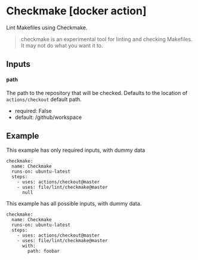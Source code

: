 # Checkmake [docker action]

Lint Makefiles using Checkmake.

> checkmake is an experimental tool for linting and checking Makefiles. It may not do what you want it to.


## Inputs

#### path

The path to the repository that will be checked. Defaults to the location of `actions/checkout` default path.


- required: False
- default: /github/workspace



## Example

This example has only required inputs, with dummy data

    checkmake:
      name: Checkmake
      runs-on: ubuntu-latest
      steps:
        - uses: actions/checkout@master
        - uses: file/lint/checkmake@master
          null


This example has all possible inputs, with dummy data.

    checkmake:
      name: Checkmake
      runs-on: ubuntu-latest
      steps:
        - uses: actions/checkout@master
        - uses: file/lint/checkmake@master
          with:
            path: foobar
